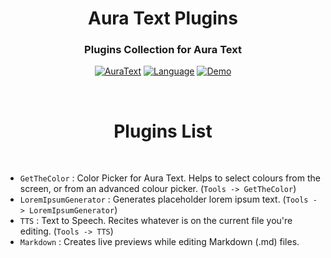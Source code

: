 <h1 align="center"> Aura Text Plugins</h1>

<h3 align="center">Plugins Collection for Aura Text</h3>

<div align="center">

  <a href="[https://opensource.org/licenses/MIT](https://github.com/rohankishore/Aura-Text)">![AuraText](https://img.shields.io/badge/Aura-Text-yellow)</a>
  <a href="https://opensource.org/">![Language](https://img.shields.io/badge/Open-Source-blue)</a>
  <a href="https://www.fiverr.com/rohancodespy/">![Demo](https://img.shields.io/badge/Fiverr-Hire-green)</a>
</div>

<br>

<h1 align="center">Plugins List</h1>

<br>

- ```GetTheColor```  : Color Picker for Aura Text. Helps to select colours from the screen, or from an advanced colour picker. (`Tools -> GetTheColor`)
- ```LoremIpsumGenerator```  : Generates placeholder lorem ipsum text. (`Tools -> LoremIpsumGenerator`)
- ```TTS```  : Text to Speech. Recites whatever is on the current file you're editing. (`Tools -> TTS`)
- ```Markdown```  : Creates live previews while editing Markdown (.md) files.
